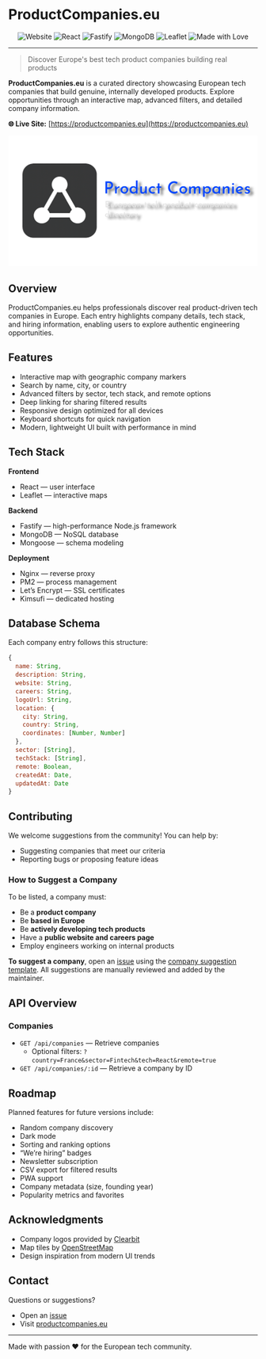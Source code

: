 # ProductCompanies.eu

<div align="center">

![Website](https://img.shields.io/website?url=https%3A%2F%2Fproductcompanies.eu&up_message=online&up_color=0046FF&down_message=offline&down_color=FF9013&style=for-the-badge)
![React](https://img.shields.io/badge/React-18-61DAFB?style=for-the-badge&logo=react&logoColor=white)
![Fastify](https://img.shields.io/badge/Fastify-4-000000?style=for-the-badge&logo=fastify&logoColor=white)
![MongoDB](https://img.shields.io/badge/MongoDB-6-47A248?style=for-the-badge&logo=mongodb&logoColor=white)
![Leaflet](https://img.shields.io/badge/Leaflet-1.9-199900?style=for-the-badge&logo=leaflet&logoColor=white)
![Made with Love](https://img.shields.io/badge/Made%20with-❤️-FF9013?style=for-the-badge)

</div>

---

> Discover Europe's best tech product companies building real products

**ProductCompanies.eu** is a curated directory showcasing European tech companies that build genuine, internally developed products. Explore opportunities through an interactive map, advanced filters, and detailed company information.

**🌐 Live Site:** [https://productcompanies.eu](https://productcompanies.eu)

![ProductCompanies.eu Screenshot](og-image.png)

## Overview

ProductCompanies.eu helps professionals discover real product-driven tech companies in Europe. Each entry highlights company details, tech stack, and hiring information, enabling users to explore authentic engineering opportunities.

## Features

- Interactive map with geographic company markers  
- Search by name, city, or country  
- Advanced filters by sector, tech stack, and remote options  
- Deep linking for sharing filtered results  
- Responsive design optimized for all devices  
- Keyboard shortcuts for quick navigation  
- Modern, lightweight UI built with performance in mind  

## Tech Stack

**Frontend**
- React — user interface  
- Leaflet — interactive maps  

**Backend**
- Fastify — high-performance Node.js framework  
- MongoDB — NoSQL database  
- Mongoose — schema modeling  

**Deployment**
- Nginx — reverse proxy  
- PM2 — process management  
- Let’s Encrypt — SSL certificates  
- Kimsufi — dedicated hosting  

## Database Schema

Each company entry follows this structure:

```javascript
{
  name: String,
  description: String,
  website: String,
  careers: String,
  logoUrl: String,
  location: {
    city: String,
    country: String,
    coordinates: [Number, Number]
  },
  sector: [String],
  techStack: [String],
  remote: Boolean,
  createdAt: Date,
  updatedAt: Date
}
``` 

## Contributing

We welcome suggestions from the community! You can help by:
- Suggesting companies that meet our criteria
- Reporting bugs or proposing feature ideas

### How to Suggest a Company

To be listed, a company must:
- Be a **product company** 
- Be **based in Europe**
- Be **actively developing tech products**
- Have a **public website and careers page**
- Employ engineers working on internal products

**To suggest a company**, open an [issue](../../issues/new) using the [company suggestion template](.github/COMPANY_SUGGESTION.md). All suggestions are manually reviewed and added by the maintainer.

## API Overview

### Companies
- `GET /api/companies` — Retrieve companies  
  - Optional filters: `?country=France&sector=Fintech&tech=React&remote=true`  
- `GET /api/companies/:id` — Retrieve a company by ID  

## Roadmap

Planned features for future versions include:
- Random company discovery  
- Dark mode  
- Sorting and ranking options  
- “We’re hiring” badges  
- Newsletter subscription  
- CSV export for filtered results  
- PWA support  
- Company metadata (size, founding year)  
- Popularity metrics and favorites  

## Acknowledgments

- Company logos provided by [Clearbit](https://clearbit.com)  
- Map tiles by [OpenStreetMap](https://www.openstreetmap.org)  
- Design inspiration from modern UI trends  

## Contact

Questions or suggestions?
- Open an [issue](../../issues)
- Visit [productcompanies.eu](https://productcompanies.eu)

---

Made with passion ❤️ for the European tech community.
